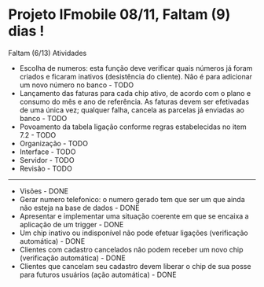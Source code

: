 # Projeto IFmobile 08/11, Faltam (9) dias !

Faltam (6/13) Atividades


 -  Escolha de numeros: esta função deve verificar quais números já foram criados e ficaram inativos (desistência do cliente). Não é para adicionar um novo número no banco       - TODO
 -  Lançamento das faturas para cada chip ativo, de acordo com o plano e consumo do mês e ano de referência. As faturas devem ser efetivadas de uma única vez; qualquer falha, cancela as parcelas já enviadas ao banco       - TODO
 -  Povoamento da tabela ligação conforme regras estabelecidas no item 7.2       - TODO
- Organização                                               - TODO
- Interface                                                 - TODO
- Servidor                                                  - TODO
- Revisão                                                   - TODO

--------------------------------
 
  - Visões                                                    - DONE
  -  Gerar numero telefonico: o numero gerado tem que ser um que ainda não esteja na base de dados        - DONE 
  -  Apresentar  e implementar uma situação coerente em que se encaixa a aplicação de um trigger       - DONE
  -  Um chip inativo ou indisponível não pode efetuar ligações (verificação automática)       - DONE
  - Clientes com cadastro cancelados não podem receber um novo chip (verificação automática)       - DONE
  -  Clientes que cancelam seu cadastro devem liberar o chip de sua posse para futuros usuários (ação automática)       - DONE

